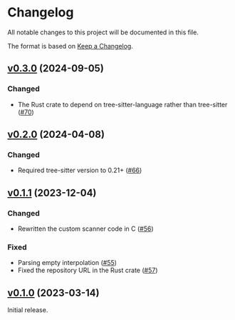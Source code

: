 # Changelog

All notable changes to this project will be documented in this file.

The format is based on [Keep a Changelog](https://keepachangelog.com/en/1.0.0/).

## [v0.3.0](https://github.com/elixir-lang/tree-sitter-elixir/tree/v0.2.0) (2024-09-05)

### Changed

* The Rust crate to depend on tree-sitter-language rather than tree-sitter ([#70](https://github.com/elixir-lang/tree-sitter-elixir/pull/70))

## [v0.2.0](https://github.com/elixir-lang/tree-sitter-elixir/tree/v0.2.0) (2024-04-08)

### Changed

* Required tree-sitter version to 0.21+ ([#66](https://github.com/elixir-lang/tree-sitter-elixir/pull/66))

## [v0.1.1](https://github.com/elixir-lang/tree-sitter-elixir/tree/v0.1.1) (2023-12-04)

### Changed

* Rewritten the custom scanner code in C ([#56](https://github.com/elixir-lang/tree-sitter-elixir/pull/56))

### Fixed

* Parsing empty interpolation ([#55](https://github.com/elixir-lang/tree-sitter-elixir/pull/55))
* Fixed the repository URL in the Rust crate ([#57](https://github.com/elixir-lang/tree-sitter-elixir/pull/57))

## [v0.1.0](https://github.com/elixir-lang/tree-sitter-elixir/tree/v0.1.0) (2023-03-14)

Initial release.
